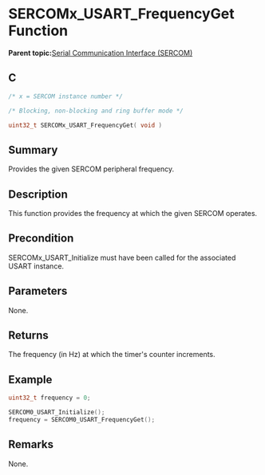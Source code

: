 # SERCOMx\_USART\_FrequencyGet Function

**Parent topic:**[Serial Communication Interface \(SERCOM\)](GUID-76AE7205-E3EF-4EE6-AC28-5153E3565982.md)

## C

```c
/* x = SERCOM instance number */

/* Blocking, non-blocking and ring buffer mode */

uint32_t SERCOMx_USART_FrequencyGet( void )
```

## Summary

Provides the given SERCOM peripheral frequency.

## Description

This function provides the frequency at which the given SERCOM operates.

## Precondition

SERCOMx\_USART\_Initialize must have been called for the associated USART instance.

## Parameters

None.

## Returns

The frequency \(in Hz\) at which the timer's counter increments.

## Example

```c
uint32_t frequency = 0;

SERCOM0_USART_Initialize();
frequency = SERCOM0_USART_FrequencyGet();
```

## Remarks

None.

